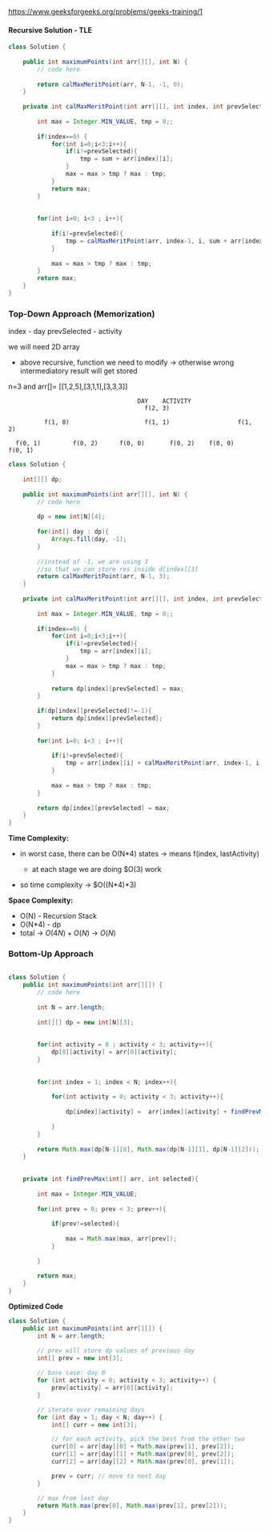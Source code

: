 https://www.geeksforgeeks.org/problems/geeks-training/1


#### Recursive Solution - TLE

```java
class Solution {
    
    public int maximumPoints(int arr[][], int N) {
        // code here
        
        return calMaxMeritPoint(arr, N-1, -1, 0);
    }
    
    private int calMaxMeritPoint(int arr[][], int index, int prevSelected, int sum){
        
        int max = Integer.MIN_VALUE, tmp = 0;;
        
        if(index==0) {
            for(int i=0;i<3;i++){
                if(i!=prevSelected){
                    tmp = sum + arr[index][i];
                }
                max = max > tmp ? max : tmp;
            }
            return max;
        }
        
        
        for(int i=0; i<3 ; i++){
            
            if(i!=prevSelected){
                tmp = calMaxMeritPoint(arr, index-1, i, sum + arr[index][i]);
            }
            
            max = max > tmp ? max : tmp;
        }
        return max;
    }
}
```

### Top-Down Approach (Memorization)

index - day
prevSelected - activity

we will need 2D array

* above recursive, function we need to modify &rarr; otherwise wrong intermediatory result will get stored 

n=3 and arr[]= [[1,2,5],[3,1,1],[3,3,3]]

                                        DAY    ACTIVITY
                                          f(2, 3)

              f(1, 0)                     f(1, 1)                   f(1, 2)

      f(0, 1)         f(0, 2)      f(0, 0)       f(0, 2)    f(0, 0)        f(0, 1)


```java
class Solution {
    
    int[][] dp;
    
    public int maximumPoints(int arr[][], int N) {
        // code here
        
        dp = new int[N][4];
        
        for(int[] day : dp){
            Arrays.fill(day, -1);
        }
        
        //instead of -1, we are using 3 
        //so that we can store res inside d[index][3]
        return calMaxMeritPoint(arr, N-1, 3);
    }
    
    private int calMaxMeritPoint(int arr[][], int index, int prevSelected){
        
        int max = Integer.MIN_VALUE, tmp = 0;;
        
        if(index==0) {
            for(int i=0;i<3;i++){
                if(i!=prevSelected){
                    tmp = arr[index][i];
                }
                max = max > tmp ? max : tmp;
            }
            
            return dp[index][prevSelected] = max;
        }
        
        if(dp[index][prevSelected]!=-1){
            return dp[index][prevSelected];
        }
        
        for(int i=0; i<3 ; i++){
            
            if(i!=prevSelected){
                tmp = arr[index][i] + calMaxMeritPoint(arr, index-1, i);
            }
            
            max = max > tmp ? max : tmp;
        }
        
        return dp[index][prevSelected] = max;
    }
}
```

**Time Complexity:**

* in worst case, there can be O(N*4) states &rarr; means f(index, lastActivity)

  - at each stage we are doing $O(3) work

* so time complexity &rarr; $O((N*4)*3) 

**Space Complexity:**

* O(N) - Recursion Stack 
* O(N*4) - dp
* total &rarr; $O(4N) + O(N)$ &rarr; $O(N)$

### Bottom-Up Approach

```java

class Solution {
    public int maximumPoints(int arr[][]) {
        // code here
        
        int N = arr.length;
        
        int[][] dp = new int[N][3];
        
        
        for(int activity = 0 ; activity < 3; activity++){
            dp[0][activity] = arr[0][activity];
        }
        
        
        for(int index = 1; index < N; index++){
            
            for(int activity = 0; activity < 3; activity++){
                
                dp[index][activity] =  arr[index][activity] + findPrevMax(dp[index-1], activity);
                
            }
        }
        
        return Math.max(dp[N-1][0], Math.max(dp[N-1][1], dp[N-1][2]));
    }
    
    
    private int findPrevMax(int[] arr, int selected){
        
        int max = Integer.MIN_VALUE;
        
        for(int prev = 0; prev < 3; prev++){
            
            if(prev!=selected){
                
                max = Math.max(max, arr[prev]);
            }
            
        }
        
        return max;
    }
}
```

**Optimized Code**

```java
class Solution {
    public int maximumPoints(int arr[][]) {
        int N = arr.length;

        // prev will store dp values of previous day
        int[] prev = new int[3];
        
        // base case: day 0
        for (int activity = 0; activity < 3; activity++) {
            prev[activity] = arr[0][activity];
        }

        // iterate over remaining days
        for (int day = 1; day < N; day++) {
            int[] curr = new int[3];

            // for each activity, pick the best from the other two
            curr[0] = arr[day][0] + Math.max(prev[1], prev[2]);
            curr[1] = arr[day][1] + Math.max(prev[0], prev[2]);
            curr[2] = arr[day][2] + Math.max(prev[0], prev[1]);

            prev = curr; // move to next day
        }

        // max from last day
        return Math.max(prev[0], Math.max(prev[1], prev[2]));
    }
}
```